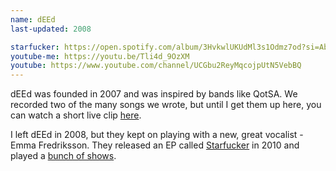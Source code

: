 ```yaml
---
name: dEEd
last-updated: 2008

starfucker: https://open.spotify.com/album/3HvkwlUKUdMl3s1Odmz7od?si=AbzVfvt5SwiAtg36eIZLKw
youtube-me: https://youtu.be/Tli4d_9OzXM
youtube: https://www.youtube.com/channel/UCGbu2ReyMqcojpUtN5VebBQ
---
```


dEEd was founded in 2007 and was inspired by bands like QotSA. We recorded two of the many songs we wrote, but until I get them up here, you can watch a short live clip [here]({{youtube-me}}).

I left dEEd in 2008, but they kept on playing with a new, great vocalist - Emma Fredriksson. They released an EP called [Starfucker]({{starfucker}}) in 2010 and played a [bunch of shows]({{youtube}}).